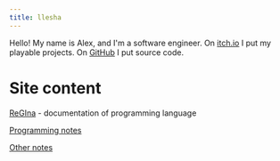```yaml
---
title: llesha
---
```


Hello! My name is Alex, and I'm a software engineer. On [itch.io](https://llesha.itch.io/) I put
my playable projects. On [GitHub](https://github.com/llesha) I put source code.

# Site content

[ReGIna](regina/regina) - documentation of programming language

[Programming notes](programming/programming-notes)

[Other notes](notes)
